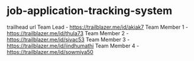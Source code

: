 # job-application-tracking-system
trailhead url 
Team Lead -
https://trailblazer.me/id/akiak7
Team Member 1 - https://trailblazer.me/id/thula73
Team Member 2 - https://trailblazer.me/id/sivac53
Team Member 3 - https://trailblazer.me/id/iindhumathi
Team Member 4 - https://trailblazer.me/id/sowmiya50
